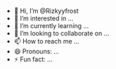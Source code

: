 - 👋 Hi, I’m @Rizkyyfrost
- 👀 I’m interested in ...
- 🌱 I’m currently learning ...
- 💞️ I’m looking to collaborate on ...
- 📫 How to reach me ...
- 😄 Pronouns: ...
- ⚡ Fun fact: ...

<!---
Rizkyyfrost/Rizkyyfrost is a ✨ special ✨ repository because its `README.md` (this file) appears on your GitHub profile.
You can click the Preview link to take a look at your changes.
--->
